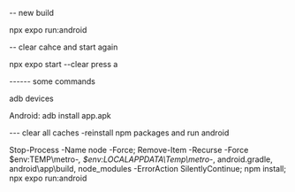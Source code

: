 -- new build

npx expo run:android

-- clear cahce and start again

npx expo start --clear
press a

------ some commands

adb devices

Android: adb install app.apk

--- clear all caches -reinstall npm packages and run android

Stop-Process -Name node -Force; Remove-Item -Recurse -Force $env:TEMP\metro-_, $env:LOCALAPPDATA\Temp\metro-_, android\.gradle, android\app\build, node_modules -ErrorAction SilentlyContinue; npm install; npx expo run:android
